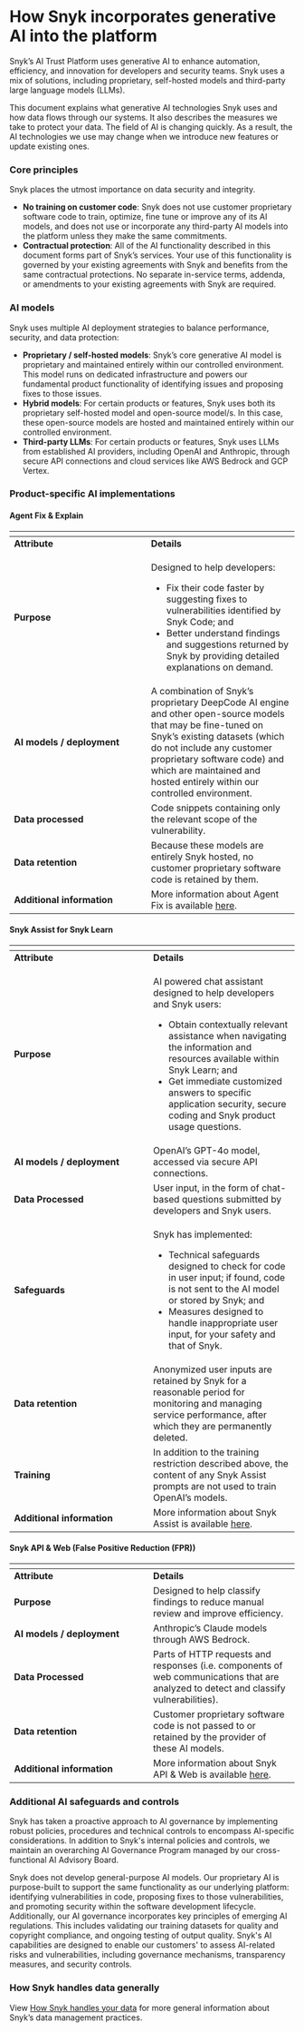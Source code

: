# How Snyk incorporates generative AI into the platform

Snyk’s AI Trust Platform uses generative AI to enhance automation, efficiency, and innovation for developers and security teams. Snyk uses a mix of solutions, including proprietary, self-hosted models and third-party large language models (LLMs).

This document explains what generative AI technologies Snyk uses and how data flows through our systems. It also describes the measures we take to protect your data. The field of AI is changing quickly. As a result, the AI technologies we use may change when we introduce new features or update existing ones.

### Core principles &#x20;

Snyk places the utmost importance on data security and integrity.

* **No training on customer code**: Snyk does not use customer proprietary software code to train, optimize, fine tune or improve any of its AI models, and does not use or incorporate any third-party AI models into the platform unless they make the same commitments.
* **Contractual protection**: All of the AI functionality described in this document forms part of Snyk’s services. Your use of this functionality is governed by your existing agreements with Snyk and benefits from the same contractual protections. No separate in-service terms, addenda, or amendments to your existing agreements with Snyk are required.

### AI models&#x20;

Snyk uses multiple AI deployment strategies to balance performance, security, and data protection:

* **Proprietary / self-hosted models**: Snyk’s core generative AI model is proprietary and maintained entirely within our controlled environment. This model runs on dedicated infrastructure and powers our fundamental product functionality of identifying issues and proposing fixes to those issues. &#x20;
* **Hybrid models**: For certain products or features, Snyk uses both its proprietary self-hosted model and open-source model/s. In this case, these open-source models are hosted and maintained entirely within our controlled environment. &#x20;
* **Third-party LLMs**: For certain products or features, Snyk uses LLMs from established AI providers, including OpenAI and Anthropic, through secure API connections and cloud services like AWS Bedrock and GCP Vertex.&#x20;

### Product-specific AI implementations

#### Agent Fix & Explain

<table data-header-hidden><thead><tr><th width="226.24609375"></th><th></th></tr></thead><tbody><tr><td><strong>Attribute</strong></td><td><strong>Details</strong></td></tr><tr><td><strong>Purpose</strong></td><td><p>Designed to help developers:</p><p></p><ul><li>Fix their code faster by suggesting fixes to vulnerabilities identified by Snyk Code; and</li><li>Better understand findings and suggestions returned by Snyk by providing detailed explanations on demand.</li></ul></td></tr><tr><td><strong>AI models / deployment</strong></td><td>A combination of Snyk’s proprietary DeepCode AI engine and other open-source models that may be fine-tuned on Snyk’s existing datasets (which do not include any customer proprietary software code) and which are maintained and hosted entirely within our controlled environment.</td></tr><tr><td><strong>Data processed</strong></td><td>Code snippets containing only the relevant scope of the vulnerability.</td></tr><tr><td><strong>Data retention</strong></td><td>Because these models are entirely Snyk hosted, no customer proprietary software code is retained by them.</td></tr><tr><td><strong>Additional information</strong> </td><td>More information about Agent Fix is available <a href="../scan-with-snyk/snyk-code/manage-code-vulnerabilities/fix-code-vulnerabilities-automatically.md">here</a>.</td></tr></tbody></table>

#### &#x20;Snyk Assist for Snyk Learn

<table data-header-hidden><thead><tr><th width="230.103515625"></th><th></th></tr></thead><tbody><tr><td><strong>Attribute</strong></td><td><strong>Details</strong></td></tr><tr><td><strong>Purpose</strong></td><td><p>AI powered chat assistant designed to help developers and Snyk users:</p><p></p><ul><li>Obtain contextually relevant assistance when navigating the information and resources available within Snyk Learn; and</li><li>Get immediate customized answers to specific application security, secure coding and Snyk product usage questions.</li></ul></td></tr><tr><td><strong>AI models / deployment</strong></td><td>OpenAI’s GPT-4o model, accessed via secure API connections.</td></tr><tr><td><strong>Data Processed</strong></td><td>User input, in the form of chat-based questions submitted by developers and Snyk users.</td></tr><tr><td><strong>Safeguards</strong></td><td><p>Snyk has implemented:</p><p></p><ul><li>Technical safeguards designed to check for code in user input; if found, code is not sent to the AI model or stored by Snyk; and</li><li>Measures designed to handle inappropriate user input, for your safety and that of Snyk.</li></ul></td></tr><tr><td><strong>Data retention</strong></td><td>Anonymized user inputs are retained by Snyk for a reasonable period for monitoring and managing service performance, after which they are permanently deleted.</td></tr><tr><td><strong>Training</strong></td><td>In addition to the training restriction described above, the content of any Snyk Assist prompts are not used to train OpenAI’s models.</td></tr><tr><td><strong>Additional information</strong></td><td>More information about Snyk Assist is available <a href="../discover-snyk/snyk-learn/snyk-assist.md">here</a>.</td></tr></tbody></table>

#### &#x20;Snyk API & Web (False Positive Reduction (FPR))

<table data-header-hidden><thead><tr><th width="230.103515625"></th><th></th></tr></thead><tbody><tr><td><strong>Attribute</strong></td><td><strong>Details</strong></td></tr><tr><td><strong>Purpose</strong></td><td>Designed to help classify findings to reduce manual review and improve efficiency.</td></tr><tr><td><strong>AI models / deployment</strong></td><td>Anthropic’s Claude models through AWS Bedrock.</td></tr><tr><td><strong>Data Processed</strong></td><td>Parts of HTTP requests and responses (i.e. components of web communications that are analyzed to detect and classify vulnerabilities).</td></tr><tr><td><strong>Data retention</strong></td><td>Customer proprietary software code is not passed to or retained by the provider of these AI models.</td></tr><tr><td><strong>Additional information</strong></td><td>More information about Snyk API &#x26; Web is available <a href="https://help.probely.com/en/">here</a>.</td></tr></tbody></table>

### &#x20;Additional AI safeguards and controls

Snyk has taken a proactive approach to AI governance by implementing robust policies, procedures and technical controls to encompass AI-specific considerations. In addition to Snyk's internal policies and controls, we maintain an overarching AI Governance Program managed by our cross-functional AI Advisory Board.

Snyk does not develop general-purpose AI models. Our proprietary AI is purpose-built to support the same functionality as our underlying platform: identifying vulnerabilities in code, proposing fixes to those vulnerabilities, and promoting security within the software development lifecycle. Additionally, our AI governance incorporates key principles of emerging AI regulations. This includes validating our training datasets for quality and copyright compliance, and ongoing testing of output quality. Snyk's AI capabilities are designed to enable our customers' to assess AI-related risks and vulnerabilities, including governance mechanisms, transparency measures, and security controls.

### How Snyk handles data generally

View [How Snyk handles your data](how-snyk-handles-your-data.md) for more general information about Snyk’s data management practices.&#x20;
